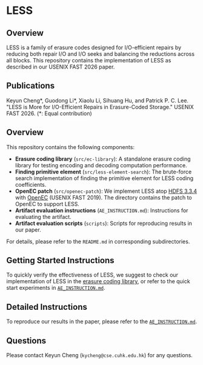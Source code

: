 # LESS

## Overview

LESS is a family of erasure codes designed for I/O-efficient repairs by
reducing both repair I/O and I/O seeks and balancing the reductions across all
blocks.  This repository contains the implementation of LESS as described in
our USENIX FAST 2026 paper.

## Publications

Keyun Cheng*, Guodong Li*, Xiaolu Li, Sihuang Hu, and Patrick P. C. Lee. 
"LESS is More for I/O-Efficient Repairs in Erasure-Coded Storage."
USENIX FAST 2026. (*: Equal contribution)

## Overview

This repository contains the following components:

* **Erasure coding library** (```src/ec-library```): A standalone erasure coding
  library for testing encoding and decoding computation performance.
* **Finding primitive element** (```src/less-element-search```): The brute-force search implementation of finding the primitive element for LESS
coding coefficients.
* **OpenEC patch** (```src/openec-patch```): We implement LESS atop [HDFS 3.3.4](https://hadoop.apache.org/docs/r3.3.4/)
  with [OpenEC](https://www.usenix.org/conference/fast19/presentation/li)
  (USENIX FAST 2019). The directory contains the patch to OpenEC to support LESS.
* **Artifact evaluation instructions** (```AE_INSTRUCTION.md```): Instructions for evaluating the artifact.
* **Artifact evaluation scripts** (```scripts```): Scripts for reproducing
  results in our paper.

For details, please refer to the ```README.md``` in corresponding
subdirectories.

## Getting Started Instructions

To quickly verify the effectiveness of LESS, we suggest to check our
implementation of LESS in the [erasure coding library](src/ec-library), or
refer to the quick start experiments in [```AE_INSTRUCTION.md```](AE_INSTRUCTION.md).

## Detailed Instructions

To reproduce our results in the paper, please refer to the [```AE_INSTRUCTION.md```](AE_INSTRUCTION.md).

## Questions

Please contact Keyun Cheng (```kycheng@cse.cuhk.edu.hk```) for any questions.
